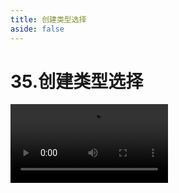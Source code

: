 ```yaml
---
title: 创建类型选择
aside: false
---
```


# 35.创建类型选择

<video autoplay src="http://qn.chinavanes.com/interview/react-interview/35.创建类型选择.mp4" controls controlsList="nodownload" width="50%"/>

